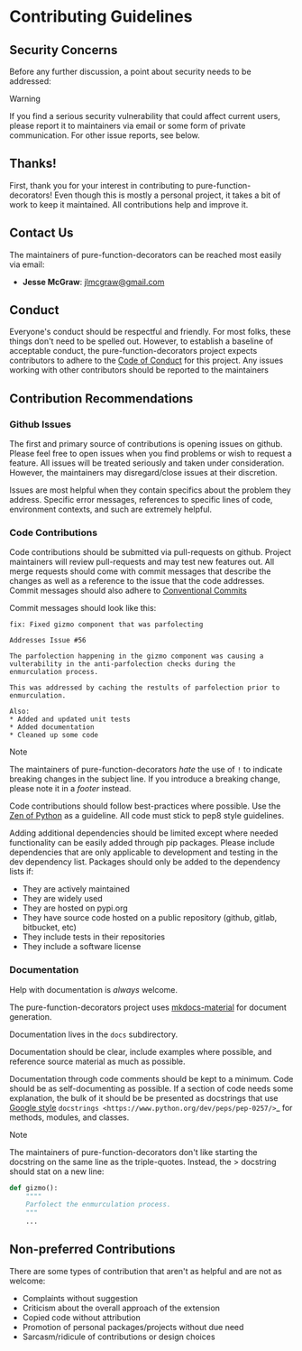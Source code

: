 # Contributing Guidelines

## Security Concerns

Before any further discussion, a point about security needs to be addressed:

> [!WARNING]
> If you find a serious security vulnerability that could affect current users, please report it to maintainers via
> email or some form of private communication. For other issue reports, see below.


## Thanks!

First, thank you for your interest in contributing to pure-function-decorators! Even though this is mostly a personal project,
it takes a bit of work to keep it maintained. All contributions help and improve it.


## Contact Us

The maintainers of pure-function-decorators can be reached most easily via email:

* **Jesse McGraw**: [jlmcgraw@gmail.com](mailto:jlmcgraw@gmail.com)


## Conduct

Everyone's conduct should be respectful and friendly. For most folks, these things don't need to be spelled out.
However, to establish a baseline of acceptable conduct, the pure-function-decorators project expects contributors to adhere to
the [Code of Conduct](./CONDUCT.md) for this project. Any issues working with other contributors should be reported to
the maintainers


## Contribution Recommendations

### Github Issues

The first and primary source of contributions is opening issues on github. Please feel free to open issues when you find
problems or wish to request a feature. All issues will be treated seriously and taken under consideration. However, the
maintainers may disregard/close issues at their discretion.

Issues are most helpful when they contain specifics about the problem they address. Specific error messages, references
to specific lines of code, environment contexts, and such are extremely helpful.


### Code Contributions

Code contributions should be submitted via pull-requests on github. Project maintainers will review pull-requests and
may test new features out. All merge requests should come with commit messages that describe the changes as well as a
reference to the issue that the code addresses. Commit messages should also adhere to
[Conventional Commits](https://www.conventionalcommits.org/en/v1.0.0/)

Commit messages should look like this:

```
fix: Fixed gizmo component that was parfolecting

Addresses Issue #56

The parfolection happening in the gizmo component was causing a vulterability in the anti-parfolection checks during the
enmurculation process.

This was addressed by caching the restults of parfolection prior to enmurculation.

Also:
* Added and updated unit tests
* Added documentation
* Cleaned up some code
```

> [!Note]
> The maintainers of pure-function-decorators _hate_ the use of `!` to indicate breaking changes in the subject line. If you
> introduce a breaking change, please note it in a _footer_ instead.

Code contributions should follow best-practices where possible. Use the
[Zen of Python](https://www.python.org/dev/peps/pep-0020/) as a guideline. All code must stick to pep8 style guidelines.

Adding additional dependencies should be limited except where needed functionality can be easily added through pip
packages. Please include dependencies that are only applicable to development and testing in the dev dependency list.
Packages should only be added to the dependency lists if:

* They are actively maintained
* They are widely used
* They are hosted on pypi.org
* They have source code hosted on a public repository (github, gitlab, bitbucket, etc)
* They include tests in their repositories
* They include a software license


### Documentation

Help with documentation is *always* welcome.

The pure-function-decorators project uses [mkdocs-material](https://squidfunk.github.io/mkdocs-material/) for document
generation.

Documentation lives in the `docs` subdirectory.

Documentation should be clear, include examples where possible, and reference source material as much as possible.

Documentation through code comments should be kept to a minimum. Code should
be as self-documenting as possible. If a section of code needs some explanation,
the bulk of it should be be presented as docstrings that use
[Google style](https://google.github.io/styleguide/pyguide.html#38-comments-and-docstrings)
`docstrings <https://www.python.org/dev/peps/pep-0257/>`_ for methods, modules,
and classes.

> [!Note]
> The maintainers of pure-function-decorators don't like starting the docstring on the same line as the triple-quotes.
> Instead, the > docstring should stat on a new line:
>
> ```python
> def gizmo():
>     """"
>     Parfolect the enmurculation process.
>     """
>     ...
> ```


## Non-preferred Contributions

There are some types of contribution that aren't as helpful and are not as welcome:

* Complaints without suggestion
* Criticism about the overall approach of the extension
* Copied code without attribution
* Promotion of personal packages/projects without due need
* Sarcasm/ridicule of contributions or design choices
